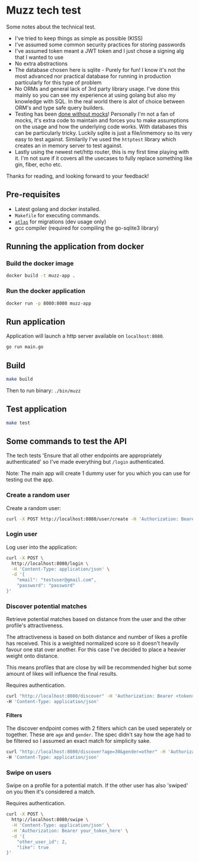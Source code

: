 # Muzz tech test

Some notes about the technical test.

- I've tried to keep things as simple as possible (KISS)
- I've assumed some common security practices for storing passwords
- I've assumed token meant a JWT token and I just chose a signing alg that I wanted to use
- No extra abstractions
- The database chosen here is sqlite - Purely for fun! I know it's not the most advanced nor practical database for running in production particularly for this type of problem
- No ORMs and general lack of 3rd party library usage. I've done this mainly so you can see my experience at using golang but also my knowledge with SQL. In the real world there is alot of choice between ORM's and type safe query builders.
- Testing has been [done without mocks](https://aran.dev/posts/you-probably-dont-need-to-mock/)! Personally I'm not a fan of mocks, it's extra code to maintain and forces you to make assumptions on the usage and how the underlying code works. With databases this can be particularly tricky. Luckily sqlite is just a file/inmemory
so its very easy to test against. Similarily I've used the `httptest` library which creates an in memory server to test against.
- Lastly using the newest net/http router, this is my first time playing with it. I'm not sure if it covers all the usecases to fully replace something like gin, fiber, echo etc.

Thanks for reading, and looking forward to your feedback!

## Pre-requisites

- Latest golang and docker installed.
- `Makefile` for executing commands.
- [`atlas`](https://atlasgo.io/getting-started/) for migrations (dev usage only)
- gcc compiler (required for compiling the go-sqlite3 library)

## Running the application from docker

### Build the docker image
```bash
docker build -t muzz-app .
```

### Run the docker application

```bash
docker run -p 8080:8080 muzz-app
```

## Run application

Application will launch a http server available on `localhost:8080`.

```bash
go run main.go
```

## Build
```bash
make build
```

Then to run binary: `./bin/muzz`

## Test application

```bash
make test
```

## Some commands to test the API

The tech tests 'Ensure that all other endpoints are appropriately authenticated' so I've made everything but `/login` authenticated.

Note: The main app will create 1 dummy user for you which you can use for testing out the app.

### Create a random user

Create a random user:
```bash
curl -X POST http://localhost:8080/user/create -H 'Authorization: Bearer <token>'
```

### Login user

Log user into the application:
```bash
curl -X POST \
  http://localhost:8080/login \
  -H 'Content-Type: application/json' \
  -d '{
	"email": "testuser@gmail.com",
	"password": "password"
}'
```
### Discover potential matches

Retrieve potential matches based on distance from the user and the other profile's attractiveness.

The attractiveness is based on both distance and number of likes a profile has received. This is a weighted normalized score
so it doesn't heavily favour one stat over another. For this case I've decided to place a heavier weight onto distance.

This means profiles that are close by will be recommended higher but some amount of likes will influence the final results.

Requires authentication.
```bash
curl "http://localhost:8080/discover" -H 'Authorization: Bearer <token>' \
-H 'Content-Type: application/json'
```

#### Filters

The discover endpoint comes with 2 filters which can be used seperately or together. These are `age` and `gender`.
The spec didn't say how the age had to be filtered so I assumed an exact match for simplicity sake.

```bash
curl "http://localhost:8080/discover?age=30&gender=other" -H 'Authorization: Bearer <token>' \
-H 'Content-Type: application/json'
```


### Swipe on users

Swipe on a profile for a potential match. If the other user has also 'swiped' on you then it's considered a match. 

Requires authentication.
```bash
curl -X POST \
  http://localhost:8080/swipe \
  -H 'Content-Type: application/json' \
  -H 'Authorization: Bearer your_token_here' \
  -d '{
    "other_user_id": 2,
    "like": true
}'
```